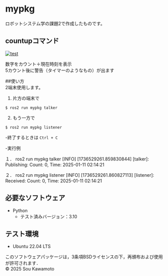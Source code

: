 # mypkg
ロボットシステム学の課題2で作成したものです。

## countupコマンド
[![test](https://github.com/kawamoto21/mypkg/actions/workflows/test.yml/badge.svg)](https://github.com/kawamoto21/mypkg/actions/workflows/test.yml)

数字をカウント＋現在時刻を表示  
5カウント後に警告（タイマーのようなもの）が出ます  

##使い方  
2端末使用します。  
1. 片方の端末で 
~~~
$ ros2 run mypkg talker
~~~
2. もう一方で 
~~~
$ ros2 run mypkg listener
~~~

-終了するときは `Ctrl + C`  


-実行例

１． ros2 run mypkg talker
[INFO] [1736529261.859830844] [talker]: Publishing: Count: 0, Time: 2025-01-11 02:14:21

２． ros2 run mypkg listener
[INFO] [1736529261.860827113] [listener]: Received: Count: 0, Time: 2025-01-11 02:14:21

## 必要なソフトウェア
- Python
  - テスト済みバージョン：3.10

## テスト環境
- Ubuntu 22.04 LTS  

このソフトウェアパッケージは，3条項BSDライセンスの下，再頒布および使用が許可されます．  
© 2025 Sou Kawamoto
